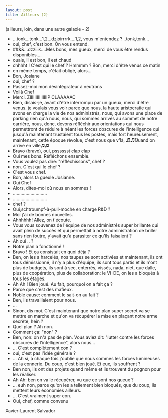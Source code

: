 ```yaml
---
layout: post
title: Ailleurs (2)
---
```

(ailleurs, loin, dans une autre galaxie - 2)
- ...tonk...tonk...1,2...dzjoirrrrk....1,2, vous m'entendez ? ..tonk,tonk...
- oui, chef, c'est bon. On vous entend.
- ##&&...dzziiik....Mes bons, mes gueux, merci de vous être rendus disponibles....
- ouais, il est bon, il est chaud
- chhhht ! C'est qui le chef ? Hmmmm ? Bon, merci d'être venus ce matin
- en même temps, c'était obligé, alors...
- Bon, Josiane
- oui, chef ?
- Passez-moi mon désintégrateur à neutrons
- Voilà Chef
- Merci.
ZIIIIIIIIIIIIIIIP CLAAAAAC
- Bien, disais-je, avant d'être interrompu par un gueux, merci d'être venus. je voulais vous voir parce que nous, la haute aristocratie qui avons en charge la vie de nos administrés, nous, qui avons une place de parking rien qu'à nous, nous, qui sommes arrivés au sommet de notre carrière, nous, donc, devons réfléchir aux orientations qui nous permettront de réduire à néant les forces obscures de l'intelligence qui jusqu'à maintenant trustaient tous les postes, mais fort heureusement, maintenant, cette époque révolue, c'est nous que v'là, ♫♫Quand on arrive en ville♫♫
- Bravo (bravo), oui, psssssst clap clap
- Oui mes bons. Réfléchons ensemble.
- Vous voulez pas dire: "réfléchissons", chef ?
- non. C'est qui le chef ?
- C'est vous chef.
- Bon, alors ta gueule Josianne.
- Oui Chef
- Alors, dites-moi où nous en sommes !
- ...........................
- ...........................
- chef ?
- Oui,schtroumpf-à-pull-moche en charge R&D ?
- Moi j'ai de bonnes nouvelles.
- Ahhhhhh! Allez, on t'écoute.
- Vous vous souvenez de l'équipe de nos administrés super brillante qui avait plein de succès et qui permettait à notre administration de briller sans rien foutre, y'avait qu'à parasiter ce qu'ils faisaient ?
- Ah oui .. ?
- Notre plan a fonctionné !
- Bravo ! Et ça consistait en quoi déjà ?
- Ben, on les a harcelés, nos taupes se sont activées et maintenant, ils ont tous démissionné, il n'y a plus d'équipe, ils sont tous partis et ils n'ont plus de budgets, ils sont à sec, enterrés, vissés, nada, niet, que dalle, plus de coopération, plus de collaboration: le VI-DE, on les a bloqués à tous les étages.
- Ah Ah ! Bien joué. Au fait, pourquoi on a fait ça ?
- Parce que c'est des mafieux.
- Noble cause: comment le sait-on au fait ? 
- Ben, ils travaillaient pour nous.
- ...
- Sinon, dis moi. C'est maintenant que notre plan super secret va se mettre en marche et qu'on va récupérer la mise en plaçant notre arme secrète, hein ?
- Quel plan ? Ah non.
- Comment ça: "non" ?
- Ben, non: on n'a pas de plan. Vous aviez dit: "lutter contre les forces obscures de l'intelligence", alors nous...
- ... C'est complètement con ?
- oui, c'est pas l'idée générale ?
- ... Ah si, à chaque fois j'oublie que nous sommes les forces lumineuses de la connerie. Du coup, c'est bien joué. Et eux, ils souffrent ?
- Ben non, ils ont des projets quand même et ils trouvent du pognon pour les réaliser.
- Ah Ah: ben on va le récupérer, vu que ce sont nos gueux ?
- ... euh non, parce qu'on les a tellement bien bloqués, que du coup, ils mettent leurs économies ailleurs.
- ... C'est vraiment super con.
- Oui, chef, comme convenu

Xavier-Laurent Salvador
